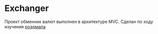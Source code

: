 # Exchanger
Проект обменник валют выполнен в архитектуре MVC. Сделан по ходу изучения [роэдмапа](https://zhukovsd.github.io/java-backend-learning-course/projects/currency-exchange/)

